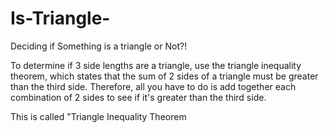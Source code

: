 # Is-Triangle-
Deciding if Something is a triangle or Not?!

To determine if 3 side lengths are a triangle, use the triangle inequality theorem, which states that the sum of 2 sides of a triangle must be greater than the third side. Therefore, all you have to do is add together each combination of 2 sides to see if it's greater than the third side.

This is called "Triangle Inequality Theorem

